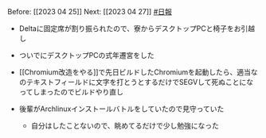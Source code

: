 Before: [[2023 04 25]]
Next: [[2023 04 27]]
[#日報](日報)

- Deltaに固定席が割り振られたので、寮からデスクトップPCと椅子をお引越し
- ついでにデスクトップPCの式年遷宮をした

- [[Chromium改造をやる]]で先日ビルドしたChromiumを起動したら、適当なのテキストフィールドに文字を打とうとするだけでSEGVして死ぬことになってしまったのでビルドやり直し
- 後輩がArchlinuxインストールバトルをしていたので見守っていた
	- 自分はしたことないので、眺めてるだけで少し勉強になった